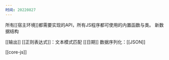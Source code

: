 ```yaml
---
时间: 20220827
---
```

所有[[宿主环境]]都需要实现的API，所有JS程序都可使用的内置函数与类。
新数据结构

[[输出]]
[[正则表达式]]：文本模式匹配
[[日期]]
数据序列化：[[JSON]]

[[core-js]]
